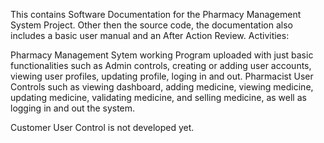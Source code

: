 This contains Software Documentation for the Pharmacy Management System Project. Other then the source code, the documentation also includes a basic user manual and an After Action Review.
Activities:

Pharmacy Management Sytem working Program uploaded with just basic functionalities such as Admin controls, creating or adding user accounts, viewing user profiles, updating profile, loging in and out. Pharmacist User Controls such as viewing dashboard, adding medicine, viewing medicine, updating medicine, validating medicine, and selling medicine, as well as logging in and out the system.

Customer User Control is not developed yet. 
